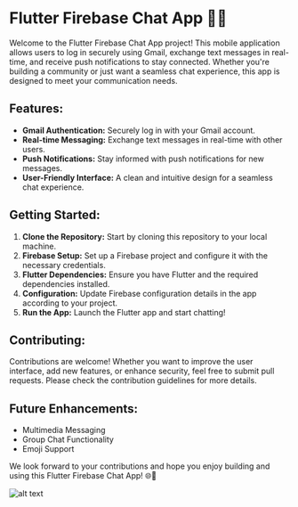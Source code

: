 # Flutter Firebase Chat App 🚀📱

Welcome to the Flutter Firebase Chat App project! This mobile application allows users to log in securely using Gmail, exchange text messages in real-time, and receive push notifications to stay connected. Whether you're building a community or just want a seamless chat experience, this app is designed to meet your communication needs.

## Features:
- **Gmail Authentication:** Securely log in with your Gmail account.
- **Real-time Messaging:** Exchange text messages in real-time with other users.
- **Push Notifications:** Stay informed with push notifications for new messages.
- **User-Friendly Interface:** A clean and intuitive design for a seamless chat experience.

## Getting Started:
1. **Clone the Repository:** Start by cloning this repository to your local machine.
2. **Firebase Setup:** Set up a Firebase project and configure it with the necessary credentials.
3. **Flutter Dependencies:** Ensure you have Flutter and the required dependencies installed.
4. **Configuration:** Update Firebase configuration details in the app according to your project.
5. **Run the App:** Launch the Flutter app and start chatting!

## Contributing:
Contributions are welcome! Whether you want to improve the user interface, add new features, or enhance security, feel free to submit pull requests. Please check the contribution guidelines for more details.

## Future Enhancements:
- Multimedia Messaging
- Group Chat Functionality
- Emoji Support

We look forward to your contributions and hope you enjoy building and using this Flutter Firebase Chat App! 🌐💬

![alt text](![Screenshot_1705331648](https://github.com/usman-29/Chat-App-Flutter-Firebase/assets/96678300/b264980a-4c1f-426a-8f01-599c92ed396e))
